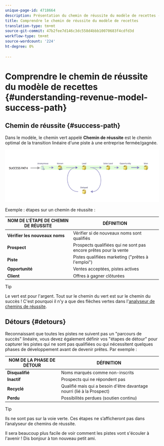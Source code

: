 ```yaml
---
unique-page-id: 4718664
description: Présentation du chemin de réussite du modèle de recettes - Documents marketing - Documentation du produit
title: Comprendre le chemin de réussite du modèle de recettes
translation-type: tm+mt
source-git-commit: 47b2fee7d146c3dc558d4bbb10070683f4cdfd3d
workflow-type: tm+mt
source-wordcount: '224'
ht-degree: 0%

---
```



# Comprendre le chemin de réussite du modèle de recettes {#understanding-revenue-model-success-path}

## Chemin de réussite {#success-path}

Dans le modèle, le chemin vert appelé **Chemin de réussite** est le chemin optimal de la transition linéaire d&#39;une piste à une entreprise fermée/gagnée.

![—](assets/image2015-6-12-17-3a12-3a18.png)

Exemple : étapes sur un chemin de réussite :

| **NOM DE L’ÉTAPE DE CHEMIN DE RÉUSSITE** | **DÉFINITION** |
|---|---|
| **Vérifier les nouveaux noms** | Vérifier si de nouveaux noms sont qualifiés |
| **Prospect** | Prospects qualifiées qui ne sont pas encore prêtes pour la vente |
| **Piste** | Pistes qualifiées marketing (&quot;prêtes à l&#39;emploi&quot;) |
| **Opportunité** | Ventes acceptées, pistes actives |
| **Client** | Offres à gagner clôturées |

>[!TIP]
>
>Le vert est pour l&#39;argent. Tout sur le chemin du vert est sur le chemin du succès ! C&#39;est pourquoi il n&#39;y a que des flèches vertes dans l&#39;[analyseur de chemins de réussite](using-the-success-path-analyzer.md).

## Détours {#detours}

Reconnaissant que toutes les pistes ne suivent pas un &quot;parcours de succès&quot; linéaire, vous devez également définir vos &quot;étapes de détour&quot; pour capturer les pistes qui ne sont pas qualifiées ou qui nécessitent quelques phases de développement avant de devenir prêtes. Par exemple :

| **NOM DE LA PHASE DE DÉTOUR** | **DÉFINITION** |
|---|---|
| **Disqualifié** | Noms marqués comme non-inscrits |
| **Inactif** | Prospects qui ne répondent pas |
| **Recyclé** | Qualifié mais qui a besoin d&#39;être davantage nourri (lié à la Prospect) |
| **Perdu** | Possibilités perdues (soutien continu) |

>[!TIP]
>
>Ils ne sont pas sur la voie verte. Ces étapes ne s’afficheront pas dans l’analyseur de chemins de réussite.

Il sera beaucoup plus facile de voir comment les pistes vont s&#39;écouler à l&#39;avenir ! Dis bonjour à ton nouveau petit ami.
